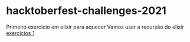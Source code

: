 # hacktoberfest-challenges-2021




Primeiro exercicio em elixir para aquecer
Vamos usar a recursão do elixir
[exercícios 1](./challenger-1/exercicio1.md)
